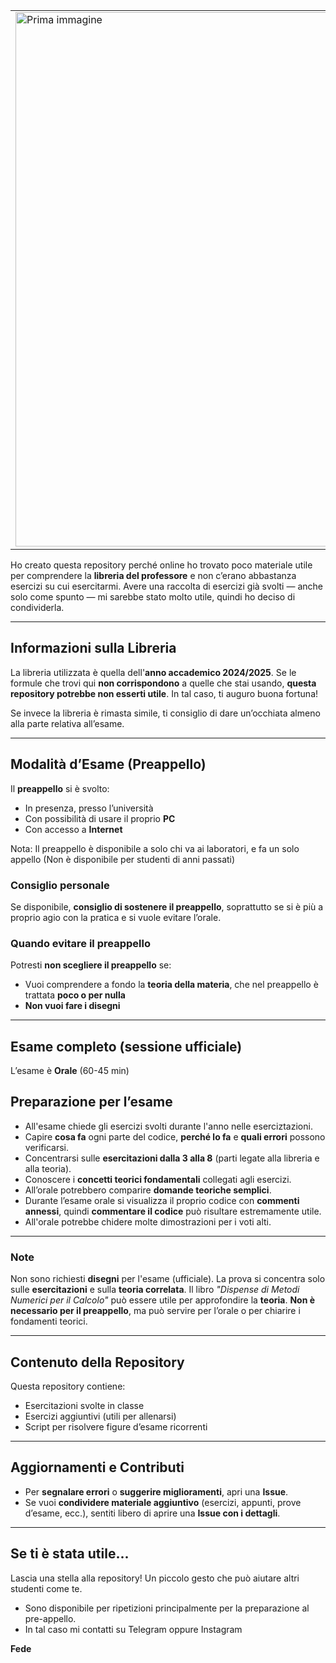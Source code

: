 <table>
  <tr>
    <td><img width="675" height="855" alt="Prima immagine" src="https://github.com/user-attachments/assets/153ef936-3e08-4838-9bf4-02075885c7fe" /></td>
    <td><img width="676" height="855" alt="Seconda immagine" src="https://github.com/user-attachments/assets/91be2245-7a98-494b-a55b-aaf851ab5073" /></td>
  </tr>
</table>

Ho creato questa repository perché online ho trovato poco materiale utile per comprendere la **libreria del professore** e non c’erano abbastanza esercizi su cui esercitarmi.
Avere una raccolta di esercizi già svolti — anche solo come spunto — mi sarebbe stato molto utile, quindi ho deciso di condividerla.

---

##  Informazioni sulla Libreria

La libreria utilizzata è quella dell'**anno accademico 2024/2025**.
Se le formule che trovi qui **non corrispondono** a quelle che stai usando, **questa repository potrebbe non esserti utile**. In tal caso, ti auguro buona fortuna! 

Se invece la libreria è rimasta simile, ti consiglio di dare un’occhiata almeno alla parte relativa all’esame.

---
## Modalità d’Esame (Preappello)

Il **preappello** si è svolto:

- In presenza, presso l’università  
- Con possibilità di usare il proprio **PC**  
- Con accesso a **Internet**

Nota: Il preappello è disponibile a solo chi va ai laboratori, e fa un solo appello (Non è disponibile per studenti di anni passati)

### Consiglio personale

Se disponibile, **consiglio di sostenere il preappello**, soprattutto se si è più a proprio agio con la pratica e si vuole evitare l’orale.

### Quando evitare il preappello

Potresti **non scegliere il preappello** se:

- Vuoi comprendere a fondo la **teoria della materia**, che nel preappello è trattata **poco o per nulla**
- **Non vuoi fare i disegni**

---

## Esame completo (sessione ufficiale)

L’esame è **Orale** (60-45 min)

## Preparazione per l’esame
- All'esame chiede gli esercizi svolti durante l'anno nelle eserciztazioni.
- Capire **cosa fa** ogni parte del codice, **perché lo fa** e **quali errori** possono verificarsi.
- Concentrarsi sulle **esercitazioni dalla 3 alla 8** (parti legate alla libreria e alla teoria).
- Conoscere i **concetti teorici fondamentali** collegati agli esercizi.
- All’orale potrebbero comparire **domande teoriche semplici**.
- Durante l’esame orale si visualizza il proprio codice con **commenti annessi**, quindi **commentare il codice** può risultare estremamente utile.
- All'orale potrebbe chidere molte dimostrazioni per i voti alti.

---
###  Note
Non sono richiesti **disegni** per l'esame (ufficiale). La prova si concentra solo sulle **esercitazioni** e sulla **teoria correlata**.
Il libro _"Dispense di Metodi Numerici per il Calcolo"_ può essere utile per approfondire la **teoria**. **Non è necessario per il preappello**, ma può servire per l’orale o per chiarire i fondamenti teorici.


---

##  Contenuto della Repository

Questa repository contiene:

*  Esercitazioni svolte in classe
*  Esercizi aggiuntivi (utili per allenarsi)
*  Script per risolvere figure d’esame ricorrenti

---

##  Aggiornamenti e Contributi

* Per **segnalare errori** o **suggerire miglioramenti**, apri una **Issue**.
* Se vuoi **condividere materiale aggiuntivo** (esercizi, appunti, prove d’esame, ecc.), sentiti libero di aprire una **Issue con i dettagli**.

---

##  Se ti è stata utile...

Lascia una  stella alla repository!
Un piccolo gesto che può aiutare altri studenti come te.
* Sono disponibile per ripetizioni principalmente per la preparazione al pre-appello. 
* In tal caso mi contatti su Telegram oppure Instagram

**Fede**


